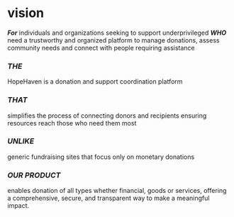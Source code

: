 # vision


***For*** individuals and organizations seeking to support underprivileged 
***WHO*** need a trustworthy and organized platform to manage donations, assess community needs and connect with people requiring assistance 
### *THE*
HopeHaven is a donation and support coordination platform 
### *THAT*
simplifies the process of connecting donors and recipients ensuring resources reach those who need them most 
### *UNLIKE*
generic fundraising sites that focus only on monetary donations 
### *OUR PRODUCT*
enables donation of all types whether financial, goods or services, offering a comprehensive, secure, and transparent way to make a meaningful impact.
